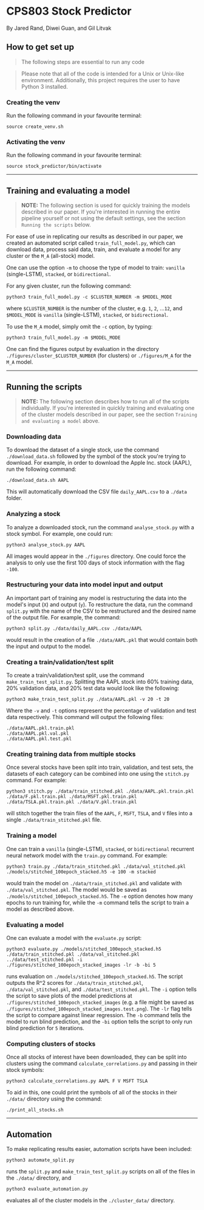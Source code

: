 # CPS803 Stock Predictor

By Jared Rand, Diwei Guan, and Gil Litvak

## How to get set up
> The following steps are essential to run any code

> Please note that all of the code is intended for a Unix or Unix-like environment. Additionally, this project requires the user to have Python 3 installed.

### Creating the venv
Run the following command in your favourite terminal:

```
source create_venv.sh
```

### Activating the venv
Run the following command in your favourite terminal:

```
source stock_predictor/bin/activate
```


---


## Training and evaluating a model

> **NOTE:** The following section is used for quickly training the models described in our paper. If you're interested in running the entire pipeline yourself or not using the default settings, see the section `Running the scripts` below.

For ease of use in replicating our results as described in our paper, we created an automated script called `train_full_model.py`, which can download data, process said data, train, and evaluate a model for any cluster or the `M_A` (all-stock) model.

One can use the option `-m` to choose the type of model to train: `vanilla` (single-LSTM), `stacked`, or `bidirectional`.

For any given cluster, run the following command:
```
python3 train_full_model.py -c $CLUSTER_NUMBER -m $MODEL_MODE
```
where `$CLUSTER_NUMBER` is the number of the cluster, e.g. `1`, `2`, ...`12`, and `$MODEL_MODE` is `vanilla` (single-LSTM), `stacked`, or `bidirectional`.

To use the `M_A` model, simply omit the `-c` option, by typing:
```
python3 train_full_model.py -m $MODEL_MODE
```

One can find the figures output by evaluation in the directory `./figures/cluster_$CLUSTER_NUMBER` (for clusters) or `./figures/M_A` for the `M_A` model.


---


## Running the scripts

> **NOTE:** The following section describes how to run all of the scripts individually. If you're interested in quickly training and evaluating one of the cluster models described in our paper, see the section `Training and evaluating a model` above.

### Downloading data
To download the dataset of a single stock, use the command `./download_data.sh` followed by the symbol of the stock you're trying to download. For example, in order to download the Apple Inc. stock (AAPL), run the following command:

```
./download_data.sh AAPL
```

This will automatically download the CSV file `daily_AAPL.csv` to a `./data` folder.

### Analyzing a stock

To analyze a downloaded stock, run the command `analyse_stock.py` with a stock symbol. For example, one could run:

```
python3 analyse_stock.py AAPL
```

All images would appear in the `./figures` directory. One could force the analysis to only use the first 100 days of stock information with the flag `-100`.

### Restructuring your data into model input and output

An important part of training any model is restructuring the data into the model's input (`X`) and output (`y`). To restructure the data, run the command `split.py` with the name of the CSV to be restructured and the desired name of the output file. For example, the command:

```
python3 split.py ./data/daily_AAPL.csv ./data/AAPL
```

would result in the creation of a file `./data/AAPL.pkl` that would contain both the input and output to the model.

### Creating a train/validation/test split

To create a train/validation/test split, use the command `make_train_test_split.py`. Splitting the AAPL stock into 60% training data, 20% validation data, and 20% test data would look like the following:

```
python3 make_train_test_split.py ./data/AAPL.pkl -v 20 -t 20
```

Where the `-v` and `-t` options represent the percentage of validation and test data respectively. This command will output the following files:

```
./data/AAPL.pkl.train.pkl
./data/AAPL.pkl.val.pkl
./data/AAPL.pkl.test.pkl
```

### Creating training data from multiple stocks

Once several stocks have been split into train, validation, and test sets, the datasets of each category can be combined into one using the `stitch.py` command. For example:

```
python3 stitch.py ./data/train_stitched.pkl ./data/AAPL.pkl.train.pkl ./data/F.pkl.train.pkl ./data/MSFT.pkl.train.pkl ./data/TSLA.pkl.train.pkl ./data/V.pkl.train.pkl
```

will stitch together the train files of the `AAPL`, `F`, `MSFT`, `TSLA`, and `V` files into a single `./data/train_stitched.pkl` file.

### Training a model

One can train a `vanilla` (single-LSTM), `stacked`, or `bidirectional` recurrent neural network model with the `train.py` command. For example:

```
python3 train.py ./data/train_stitched.pkl ./data/val_stitched.pkl ./models/stitched_100epoch_stacked.h5 -e 100 -m stacked
```

would train the model on `./data/train_stitched.pkl` and validate with `./data/val_stitched.pkl`. The model would be saved as `./models/stitched_100epoch_stacked.h5`. The `-e` option denotes how many epochs to run training for, while the `-m` command tells the script to train a model as described above.

### Evaluating a model

One can evaluate a model with the `evaluate.py` script:

```
python3 evaluate.py ./models/stitched_100epoch_stacked.h5 ./data/train_stitched.pkl ./data/val_stitched.pkl ../data/test_stitched.pkl -i ./figures/stitched_100epoch_stacked_images -lr -b -bi 5
```

runs evaluation on `./models/stitched_100epoch_stacked.h5`. The script outputs the R^2 scores for `./data/train_stitched.pkl`, `./data/val_stitched.pkl`, and `./data/test_stitched.pkl`. The `-i` option tells the script to save plots of the model predictions at `./figures/stitched_100epoch_stacked_images` (e.g. a file might be saved as `./figures/stitched_100epoch_stacked_images.test.png`). The `-lr` flag tells the script to compare against linear regression. The `-b` command tells the model to run blind prediction, and the `-bi` option tells the script to only run blind prediction for `5` iterations.

### Computing clusters of stocks

Once all stocks of interest have been downloaded, they can be split into clusters using the command `calculate_correlations.py` and passing in their stock symbols:

```
python3 calculate_correlations.py AAPL F V MSFT TSLA
```

To aid in this, one could print the symbols of all of the stocks in their `./data/` directory using the command:

```
./print_all_stocks.sh
```


---


## Automation

To make replicating results easier, automation scripts have been included:

```
python3 automate_split.py
```
runs the `split.py` and `make_train_test_split.py` scripts on all of the files in the `./data/` directory, and

```
python3 evaluate_automation.py
```
evaluates all of the cluster models in the `./cluster_data/` directory.